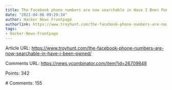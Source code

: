 ```yaml
---
title: The Facebook phone numbers are now searchable in Have I Been Pwned
date: "2021-04-06 09:29:34"
author: Hacker News Frontpage
authorlink: https://www.troyhunt.com/the-facebook-phone-numbers-are-now-searchable-in-have-i-been-pwned/
tags:
- Hacker-News-Frontpage
---
```


<p>Article URL: <a href="https://www.troyhunt.com/the-facebook-phone-numbers-are-now-searchable-in-have-i-been-pwned/">https://www.troyhunt.com/the-facebook-phone-numbers-are-now-searchable-in-have-i-been-pwned/</a></p>
<p>Comments URL: <a href="https://news.ycombinator.com/item?id=26709848">https://news.ycombinator.com/item?id=26709848</a></p>
<p>Points: 342</p>
<p># Comments: 155</p>
